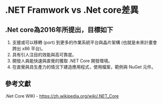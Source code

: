 # .NET Framwork vs .Net core差異

## .Net core為2016年所提出，目標如下


1. 支援或可以移轉 (port) 到更多的作業系統平台與晶片架構 (也就是未來計畫會跨出 x86 平台)。
2. 具有引人注目的效能與高可靠度。
3. 開發人員能快速與直覺的獲取 .NET Core 開發環境。
4. 在直覺與具生產力的情況下建造應用程式，使用檔案，範例與 NuGet 元件。

## 參考文獻
.Net Core WIKI -  https://zh.wikipedia.org/wiki/.NET_Core
